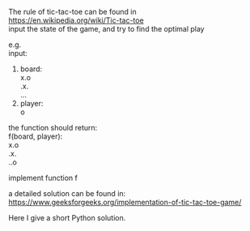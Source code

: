 The rule of tic-tac-toe can be found in  
https://en.wikipedia.org/wiki/Tic-tac-toe  
input the state of the game, and try to find the optimal play

e.g.  
input:  
  1. board:  
  x.o  
  .x.  
  ...  
  2. player:  
  o  

the function should return:  
  f(board, player):  
  x.o  
  .x.  
  ..o  

implement function f  

a detailed solution can be found in:  
https://www.geeksforgeeks.org/implementation-of-tic-tac-toe-game/

Here I give a short Python solution.
